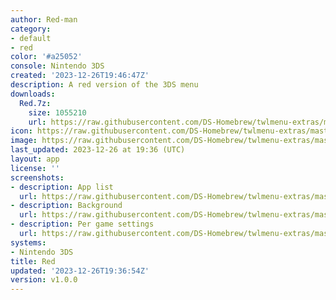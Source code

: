 ```yaml
---
author: Red-man
category:
- default
- red
color: '#a25052'
console: Nintendo 3DS
created: '2023-12-26T19:46:47Z'
description: A red version of the 3DS menu
downloads:
  Red.7z:
    size: 1055210
    url: https://raw.githubusercontent.com/DS-Homebrew/twlmenu-extras/master/_nds/TWiLightMenu/3dsmenu/themes/Red.7z
icon: https://raw.githubusercontent.com/DS-Homebrew/twlmenu-extras/master/_nds/TWiLightMenu/3dsmenu/themes/meta/Red/icon.png
image: https://raw.githubusercontent.com/DS-Homebrew/twlmenu-extras/master/_nds/TWiLightMenu/3dsmenu/themes/meta/Red/icon.png
last_updated: 2023-12-26 at 19:36 (UTC)
layout: app
license: ''
screenshots:
- description: App list
  url: https://raw.githubusercontent.com/DS-Homebrew/twlmenu-extras/master/_nds/TWiLightMenu/3dsmenu/themes/meta/Red/screenshots/app-list.png
- description: Background
  url: https://raw.githubusercontent.com/DS-Homebrew/twlmenu-extras/master/_nds/TWiLightMenu/3dsmenu/themes/meta/Red/screenshots/background.png
- description: Per game settings
  url: https://raw.githubusercontent.com/DS-Homebrew/twlmenu-extras/master/_nds/TWiLightMenu/3dsmenu/themes/meta/Red/screenshots/per-game-settings.png
systems:
- Nintendo 3DS
title: Red
updated: '2023-12-26T19:36:54Z'
version: v1.0.0
---
```

